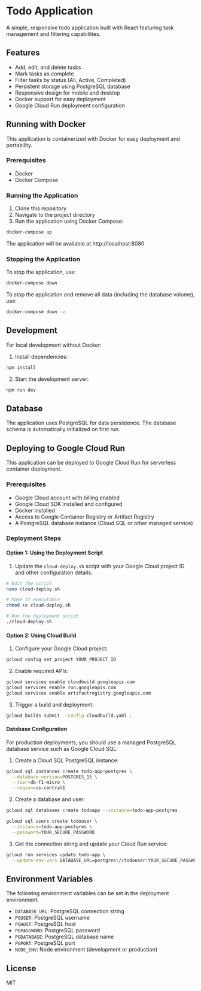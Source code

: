 # Todo Application

A simple, responsive todo application built with React featuring task management and filtering capabilities.

## Features

- Add, edit, and delete tasks
- Mark tasks as complete
- Filter tasks by status (All, Active, Completed)
- Persistent storage using PostgreSQL database
- Responsive design for mobile and desktop
- Docker support for easy deployment
- Google Cloud Run deployment configuration

## Running with Docker

This application is containerized with Docker for easy deployment and portability.

### Prerequisites

- Docker
- Docker Compose

### Running the Application

1. Clone this repository
2. Navigate to the project directory
3. Run the application using Docker Compose:

```bash
docker-compose up
```

The application will be available at http://localhost:8080

### Stopping the Application

To stop the application, use:

```bash
docker-compose down
```

To stop the application and remove all data (including the database volume), use:

```bash
docker-compose down -v
```

## Development

For local development without Docker:

1. Install dependencies:

```bash
npm install
```

2. Start the development server:

```bash
npm run dev
```

## Database

The application uses PostgreSQL for data persistence. The database schema is automatically initialized on first run.

## Deploying to Google Cloud Run

This application can be deployed to Google Cloud Run for serverless container deployment.

### Prerequisites

- Google Cloud account with billing enabled
- Google Cloud SDK installed and configured
- Docker installed
- Access to Google Container Registry or Artifact Registry
- A PostgreSQL database instance (Cloud SQL or other managed service)

### Deployment Steps

#### Option 1: Using the Deployment Script

1. Update the `cloud-deploy.sh` script with your Google Cloud project ID and other configuration details:

```bash
# Edit the script
nano cloud-deploy.sh

# Make it executable
chmod +x cloud-deploy.sh

# Run the deployment script
./cloud-deploy.sh
```

#### Option 2: Using Cloud Build

1. Configure your Google Cloud project:

```bash
gcloud config set project YOUR_PROJECT_ID
```

2. Enable required APIs:

```bash
gcloud services enable cloudbuild.googleapis.com
gcloud services enable run.googleapis.com
gcloud services enable artifactregistry.googleapis.com
```

3. Trigger a build and deployment:

```bash
gcloud builds submit --config cloudbuild.yaml .
```

#### Database Configuration

For production deployments, you should use a managed PostgreSQL database service such as Google Cloud SQL:

1. Create a Cloud SQL PostgreSQL instance:

```bash
gcloud sql instances create todo-app-postgres \
  --database-version=POSTGRES_15 \
  --tier=db-f1-micro \
  --region=us-central1
```

2. Create a database and user:

```bash
gcloud sql databases create todoapp --instance=todo-app-postgres

gcloud sql users create todouser \
  --instance=todo-app-postgres \
  --password=YOUR_SECURE_PASSWORD
```

3. Get the connection string and update your Cloud Run service:

```bash
gcloud run services update todo-app \
  --update-env-vars DATABASE_URL=postgres://todouser:YOUR_SECURE_PASSWORD@IP_ADDRESS/todoapp
```

## Environment Variables

The following environment variables can be set in the deployment environment:

- `DATABASE_URL`: PostgreSQL connection string
- `PGUSER`: PostgreSQL username
- `PGHOST`: PostgreSQL host
- `PGPASSWORD`: PostgreSQL password
- `PGDATABASE`: PostgreSQL database name
- `PGPORT`: PostgreSQL port
- `NODE_ENV`: Node environment (development or production)

## License

MIT